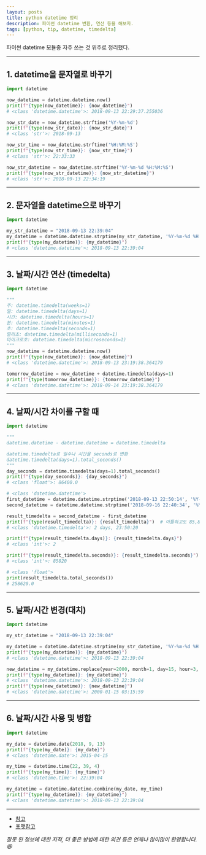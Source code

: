 ```yaml
---
layout: posts
title: python datetime 정리
description: 파이썬 datetime 변환, 연산 등을 해보자.
tags: [python, tip, datetime, timedelta]
---
```


파이썬 datetime 모듈중 자주 쓰는 것 위주로 정리했다.

***

## 1. datetime을 문자열로 바꾸기
```python
import datetime

now_datetime = datetime.datetime.now()
print(f"{type(now_datetime)}: {now_datetime}")
# <class 'datetime.datetime'>: 2018-09-13 22:29:37.255036

now_str_date = now_datetime.strftime('%Y-%m-%d')
print(f"{type(now_str_date)}: {now_str_date}")
# <class 'str'>: 2018-09-13

now_str_time = now_datetime.strftime('%H:%M:%S')
print(f"{type(now_str_time)}: {now_str_time}")
# <class 'str'>: 22:33:33

now_str_datetime = now_datetime.strftime('%Y-%m-%d %H:%M:%S')
print(f"{type(now_str_datetime)}: {now_str_datetime}")
# <class 'str'>: 2018-09-13 22:34:19
```

***

## 2. 문자열을 datetime으로 바꾸기
```python
import datetime

my_str_datetime = "2018-09-13 22:39:04"
my_datetime = datetime.datetime.strptime(my_str_datetime, '%Y-%m-%d %H:%M:%S')
print(f"{type(my_datetime)}: {my_datetime}")
# <class 'datetime.datetime'>: 2018-09-13 22:39:04
```

***

## 3. 날짜/시간 연산 (timedelta)
```python
import datetime

"""
주: datetime.timedelta(weeks=1)
일: datetime.timedelta(days=1)
시간: datetime.timedelta(hours=1)
분: datetime.timedelta(minutes=1)
초: datetime.timedelta(seconds=1)
밀리초: datetime.timedelta(milliseconds=1)
마이크로초: datetime.timedelta(microseconds=1)
"""
now_datetime = datetime.datetime.now()
print(f"{type(now_datetime)}: {now_datetime}")
# <class 'datetime.datetime'>: 2018-09-13 23:19:38.364179

tomorrow_datetime = now_datetime + datetime.timedelta(days=1)
print(f"{type(tomorrow_datetime)}: {tomorrow_datetime}")
# <class 'datetime.datetime'>: 2018-09-14 23:19:38.364179
```

***

## 4. 날짜/시간 차이를 구할 때
```python
import datetime

"""
datetime.datetime - datetime.datetime = datetime.timedelta

datetime.timedelta로 일수나 시간을 seconds로 변환
datetime.timedelta(days=1).total_seconds()
"""
day_seconds = datetime.timedelta(days=1).total_seconds()
print(f"{type(day_seconds)}: {day_seconds}")
# <class 'float'>: 86400.0

# <class 'datetime.datetime'>
first_datetime = datetime.datetime.strptime('2018-09-13 22:50:14', '%Y-%m-%d %H:%M:%S')
second_datetime = datetime.datetime.strptime('2018-09-16 22:40:34', '%Y-%m-%d %H:%M:%S')

result_timedelta = second_datetime - first_datetime
print(f"{type(result_timedelta)}: {result_timedelta}")  # 이틀하고도 85,820초가 지났다!!
# <class 'datetime.timedelta'>: 2 days, 23:50:20 

print(f"{type(result_timedelta.days)}: {result_timedelta.days}")
# <class 'int'>: 2

print(f"{type(result_timedelta.seconds)}: {result_timedelta.seconds}")
# <class 'int'>: 85820

# <class 'float'>
print(result_timedelta.total_seconds())
# 258620.0
```

***

## 5. 날짜/시간 변경(대치)
```python
import datetime

my_str_datetime = "2018-09-13 22:39:04"

my_datetime = datetime.datetime.strptime(my_str_datetime, '%Y-%m-%d %H:%M:%S')
print(f"{type(my_datetime)}: {my_datetime}")
# <class 'datetime.datetime'>: 2018-09-13 22:39:04

new_datetime = my_datetime.replace(year=2000, month=1, day=15, hour=3, minute=15, second=59)
print(f"{type(my_datetime)}: {my_datetime}")
# <class 'datetime.datetime'>: 2018-09-13 22:39:04
print(f"{type(new_datetime)}: {new_datetime}")
# <class 'datetime.datetime'>: 2000-01-15 03:15:59
```

***

## 6. 날짜/시간 사용 및 병합
```python
import datetime

my_date = datetime.date(2018, 9, 13)
print(f"{type(my_date)}: {my_date}")
# <class 'datetime.date'>: 2015-04-15

my_time = datetime.time(22, 39, 4)
print(f"{type(my_time)}: {my_time}")
# <class 'datetime.time'>: 22:39:04

my_datetime = datetime.datetime.combine(my_date, my_time)
print(f"{type(my_datetime)}: {my_datetime}")
# <class 'datetime.datetime'>: 2018-09-13 22:39:04
```

***

- [참고](https://godoftyping.wordpress.com/2015/04/19/python-%EB%82%A0%EC%A7%9C-%EC%8B%9C%EA%B0%84%EA%B4%80%EB%A0%A8-%EB%AA%A8%EB%93%88/)
- [포맷참고](https://docs.python.org/ko/3/library/datetime.html#strftime-and-strptime-behavior)

*잘못 된 정보에 대한 지적, 더 좋은 방법에 대한 의견 등은 언제나 많이많이 환영합니다.😆*
